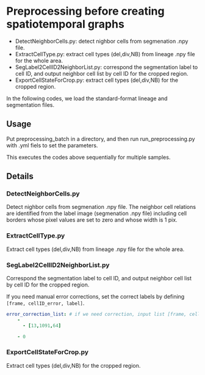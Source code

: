 # Preprocessing before creating spatiotemporal graphs

- DetectNeighborCells.py: detect nighbor cells from segmenation .npy file.
- ExtractCellType.py: extract cell types (del,div,NB) from lineage .npy file for the whole area.
- SegLabel2CellID2NeighborList.py: correspond the segmentation label to cell ID, and output neighbor cell list by cell ID for the cropped region. 
- ExportCellStateForCrop.py: extract cell types (del,div,NB) for the cropped region.

In the following codes, we load the standard-format lineage and segmentation files.

## Usage

Put preprocessing_batch in a directory, and then run run_preprocessing.py with .yml fiels to set the parameters.

This executes the codes above sequentially for multiple samples.

## Details

### DetectNeighborCells.py

Detect nighbor cells from segmenation .npy file. The neighbor cell relations are identified from the label image (segmenation .npy file) including cell borders whose pixel values are set to zero and whose width is 1 pix. 

### ExtractCellType.py

Extract cell types (del,div,NB) from lineage .npy file for the whole area.

### SegLabel2CellID2NeighborList.py

Correspond the segmentation label to cell ID, and output neighbor cell list by cell ID for the cropped region. 

If you need manual error corrections, set the correct labels by defining `[frame, cellID_error, label]`.

```yml
error_correction_list: # if we need correction, input list [frame, cellID with labeling error, correct_label]
    - 
      - [13,1091,64]

    - 0

``` 
### ExportCellStateForCrop.py

Extract cell types (del,div,NB) for the cropped region. 